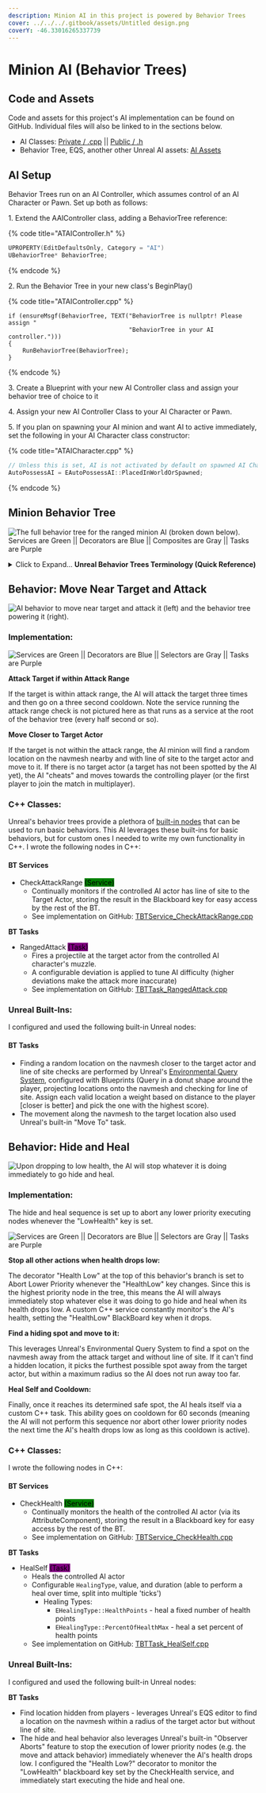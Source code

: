 ```yaml
---
description: Minion AI in this project is powered by Behavior Trees
cover: ../../../.gitbook/assets/Untitled design.png
coverY: -46.33016265337739
---
```


# Minion AI (Behavior Trees)

## Code and Assets

Code and assets for this project's AI implementation can be found on GitHub. Individual files will also be linked to in the sections below.

* AI Classes: [Private / .cpp](https://github.com/Juwce/ActionRoguelike/tree/main/Source/ActionRoguelike/Private/AI) || [Public / .h](https://github.com/Juwce/ActionRoguelike/tree/main/Source/ActionRoguelike/Public/AI)
* Behavior Tree, EQS, another other Unreal AI assets: [AI Assets](https://github.com/Juwce/ActionRoguelike/tree/main/Content/ActionRoguelike/AI)

## AI Setup

Behavior Trees run on an AI Controller, which assumes control of an AI Character or Pawn. Set up both as follows:

1\. Extend the AAIController class, adding a BehaviorTree reference:

{% code title="ATAIController.h" %}
```cpp
UPROPERTY(EditDefaultsOnly, Category = "AI")
UBehaviorTree* BehaviorTree;
```
{% endcode %}

2\. Run the Behavior Tree in your new class's BeginPlay()

{% code title="ATAIController.cpp" %}
```
if (ensureMsgf(BehaviorTree, TEXT("BehaviorTree is nullptr! Please assign "
                                  "BehaviorTree in your AI controller.")))
{
	RunBehaviorTree(BehaviorTree);
}
```
{% endcode %}

3\. Create a Blueprint with your new AI Controller class and assign your behavior tree of choice to it

4\. Assign your new AI Controller Class to your AI Character or Pawn.

5\. If you plan on spawning your AI minion and want AI to active immediately, set the following in your AI Character class constructor:

{% code title="ATAICharacter.cpp" %}
```cpp
// Unless this is set, AI is not activated by default on spawned AI Characters
AutoPossessAI = EAutoPossessAI::PlacedInWorldOrSpawned;
```
{% endcode %}

## Minion Behavior Tree

![The full behavior tree for the ranged minion AI (broken down below). Services are Green || Decorators are Blue || Composites are Gray || Tasks are Purple](<../../../.gitbook/assets/bt ui.png>)

<details>

<summary>Click to Expand... <strong>Unreal Behavior Trees Terminology (Quick Reference)</strong></summary>

[Differences in UE4 Behavior Trees](https://docs.unrealengine.com/4.27/en-US/InteractiveExperiences/ArtificialIntelligence/BehaviorTrees/BehaviorTreesOverview/#differencesinue4behaviortrees) (compared to traditional behavior trees)

* **Blackboard** - Key:value store for sharing data between behaviors in the tree (optimized for access and performance).
* Nodes:
  * <mark style="color:green;">Service Nodes</mark> - Execute at a defined frequency as long as their branch is being executed. Often used to make checks and update the Blackboard.
  * <mark style="color:blue;">Decorator Nodes</mark> - Attach to other nodes and make decisions on whether or not a branch or node in the tree can execute. Decorator nodes are able to change the flow of a tree by aborting lower priority executing nodes and executing their branch immediately (for example, to have an AI immediately stop whatever it was doing to flee when its health drops low, you might put a decorator node that monitors its health status value in the blackboard and aborts other running nodes when it's set to "Low").
  * <mark style="color:purple;">Task Nodes</mark> - Actionable things to do. Task nodes perform some behavior and don't have an output connection.
  * **Composite Nodes** - The root of a branch that defines how the branch is executed (in sequence, parallel, or select one). Composite nodes can have decorators applied to them to control entry into the branch, and services that will only be active if the children of the composite are being executed.

</details>

## Behavior: Move Near Target and Attack

![AI behavior to move near target and attack it (left) and the behavior tree powering it (right).](<../../../.gitbook/assets/bt demo move and attack.gif>)

### Implementation:

![Services are Green || Decorators are Blue || Selectors are Gray || Tasks are Purple](<../../../.gitbook/assets/image (4).png>)

**Attack Target if within Attack Range**

If the target is within attack range, the AI will attack the target three times and then go on a three second cooldown. Note the service running the attack range check is not pictured here as that runs as a service at the root of the behavior tree (every half second or so).

**Move Closer to Target Actor**

If the target is not within the attack range, the AI minion will find a random location on the navmesh nearby and with line of site to the target actor and move to it. If there is no target actor (a target has not been spotted by the AI yet), the AI "cheats" and moves towards the controlling player (or the first player to join the match in multiplayer).&#x20;

### C++ Classes:

Unreal's behavior trees provide a plethora of [built-in nodes](https://docs.unrealengine.com/4.27/en-US/InteractiveExperiences/ArtificialIntelligence/BehaviorTrees/BehaviorTreeNodeReference/) that can be used to run basic behaviors. This AI leverages these built-ins for basic behaviors, but for custom ones I needed to write my own functionality in C++. I wrote the following nodes in C++:

#### BT Services

* CheckAttackRange <mark style="background-color:green;">(Service)</mark>
  * Continually monitors if the controlled AI actor has line of site to the Target Actor, storing the result in the Blackboard key for easy access by the rest of the BT.
  * See implementation on GitHub: [TBTService\_CheckAttackRange.cpp](https://github.com/Juwce/ActionRoguelike/blob/main/Source/ActionRoguelike/Private/AI/TBTService\_CheckAttackRange.cpp)

**BT Tasks**

* RangedAttack <mark style="background-color:purple;">(Task)</mark>
  * Fires a projectile at the target actor from the controlled AI character's muzzle.&#x20;
  * A configurable deviation is applied to tune AI difficulty (higher deviations make the attack more inaccurate)
  * See implementation on GitHub: [TBTTask\_RangedAttack.cpp](https://github.com/Juwce/ActionRoguelike/blob/main/Source/ActionRoguelike/Private/AI/TBTTask\_RangedAttack.cpp)

### Unreal Built-Ins:

I configured and used the following built-in Unreal nodes:

#### **BT Tasks**

* Finding a random location on the navmesh closer to the target actor and line of site checks are performed by Unreal's [Environmental Query System](https://docs.unrealengine.com/4.27/en-US/InteractiveExperiences/ArtificialIntelligence/EQS/), configured with Blueprints (Query in a donut shape around the player, projecting locations onto the navmesh and checking for line of site. Assign each valid location a weight based on distance to the player \[closer is better] and pick the one with the highest score).
* The movement along the navmesh to the target location also used Unreal's built-in "Move To" task.

## Behavior: Hide and Heal

![Upon dropping to low health, the AI will stop whatever it is doing immediately to go hide and heal.](<../../../.gitbook/assets/bt demo hide and heal.gif>)

### Implementation:

The hide and heal sequence is set up to abort any lower priority executing nodes whenever the "LowHealth" key is set.

![Services are Green || Decorators are Blue || Selectors are Gray || Tasks are Purple](<../../../.gitbook/assets/image (3).png>)

**Stop all other actions when health drops low:**

The decorator "Health Low" at the top of this behavior's branch is set to Abort Lower Priority whenever the "HealthLow" key changes. Since this is the highest priority node in the tree, this means the AI will always immediately stop whatever else it was doing to go hide and heal when its health drops low. A custom C++ service constantly monitor's the AI's health, setting the "HealthLow" BlackBoard key when it drops.

**Find a hiding spot and move to it:**

This leverages Unreal's Environmental Query System to find a spot on the navmesh away from the attack target and without line of site. If it can't find a hidden location, it picks the furthest possible spot away from the target actor, but within a maximum radius so the AI does not run away too far.

**Heal Self and Cooldown:**

Finally, once it reaches its determined safe spot, the AI heals itself via a custom C++ task. This ability goes on cooldown for 60 seconds (meaning the AI will not perform this sequence nor abort other lower priority nodes the next time the AI's health drops low as long as this cooldown is active).

### C++ Classes:

I wrote the following nodes in C++:

#### BT Services

* CheckHealth <mark style="background-color:green;">(Service)</mark>
  * Continually monitors the health of the controlled AI actor (via its AttributeComponent), storing the result in a Blackboard key for easy access by the rest of the BT.
  * See implementation on GitHub: [TBTService\_CheckHealth.cpp](https://github.com/Juwce/ActionRoguelike/blob/main/Source/ActionRoguelike/Private/AI/TBTService\_CheckHealth.cpp)

**BT Tasks**

* HealSelf <mark style="background-color:purple;">(Task)</mark>
  * Heals the controlled AI actor
  * Configurable `HealingType`, value, and duration (able to perform a heal over time, split into multiple 'ticks')
    * Healing Types:
      * `EHealingType::HealthPoints` - heal a fixed number of health points
      * `EHealingType::PercentOfHealthMax` - heal a set percent of health points
  * See implementation on GitHub: [TBTTask\_HealSelf.cpp](https://github.com/Juwce/ActionRoguelike/blob/main/Source/ActionRoguelike/Private/AI/TBTTask\_HealSelf.cpp)

### Unreal Built-Ins:

I configured and used the following built-in Unreal nodes:

**BT Tasks**

* Find location hidden from players - leverages Unreal's EQS editor to find a location on the navmesh within a radius of the target actor but without line of site.
* The hide and heal behavior also leverages Unreal's built-in "Observer Aborts" feature to stop the execution of lower priority nodes (e.g. the move and attack behavior) immediately whenever the AI's health drops low. I configured the "Health Low?" decorator to monitor the "LowHealth" blackboard key set by the CheckHealth service, and immediately start executing the hide and heal one.
